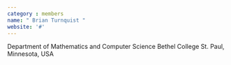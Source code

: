 ```yaml
---
category : members
name: " Brian Turnquist " 
website: '#'
---
```

Department of Mathematics and Computer Science
Bethel College
St. Paul, Minnesota, USA

